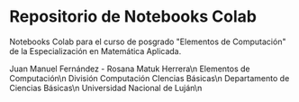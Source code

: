 # Repositorio de Notebooks Colab

Notebooks Colab para el curso de posgrado "Elementos de Computación" de la Especialización en Matemática Aplicada.

Juan Manuel Fernández - Rosana Matuk Herrera\n
Elementos de Computación\n
División Computación CIencias Básicas\n
Departamento de Ciencias Básicas\n
Universidad Nacional de Luján\n
